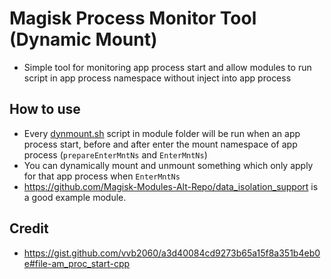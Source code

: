 # Magisk Process Monitor Tool (Dynamic Mount)

- Simple tool for monitoring app process start and allow modules to run script in app process namespace without inject into app process

## How to use

- Every [dynmount.sh](./magisk-module/dynmount.sh) script in module folder will be run when an app process start, before and after enter the mount namespace of app process (`prepareEnterMntNs` and `EnterMntNs`)
- You can dynamically mount and unmount something which only apply for that app process when `EnterMntNs`
- <https://github.com/Magisk-Modules-Alt-Repo/data_isolation_support> is a good example module.

## Credit

- <https://gist.github.com/vvb2060/a3d40084cd9273b65a15f8a351b4eb0e#file-am_proc_start-cpp>
